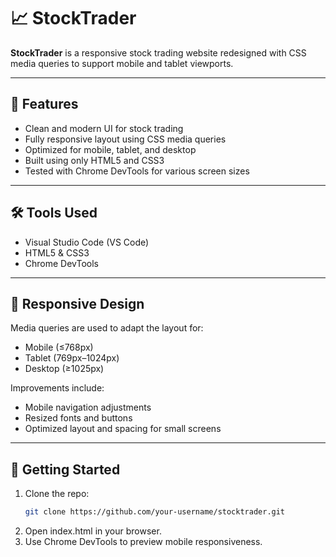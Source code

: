 # 📈 StockTrader

**StockTrader** is a responsive stock trading website redesigned with CSS media queries to support mobile and tablet viewports.

---

## 🌟 Features

- Clean and modern UI for stock trading
- Fully responsive layout using CSS media queries
- Optimized for mobile, tablet, and desktop
- Built using only HTML5 and CSS3
- Tested with Chrome DevTools for various screen sizes

---

## 🛠️ Tools Used

- Visual Studio Code (VS Code)
- HTML5 & CSS3
- Chrome DevTools

---

## 📱 Responsive Design

Media queries are used to adapt the layout for:
- Mobile (≤768px)
- Tablet (769px–1024px)
- Desktop (≥1025px)

Improvements include:
- Mobile navigation adjustments
- Resized fonts and buttons
- Optimized layout and spacing for small screens

---

## 🚀 Getting Started

1. Clone the repo:
   ```bash
   git clone https://github.com/your-username/stocktrader.git
   ```
2. Open index.html in your browser.
3. Use Chrome DevTools to preview mobile responsiveness.




